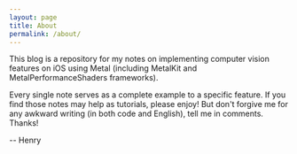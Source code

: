 ```yaml
---
layout: page
title: About
permalink: /about/
---
```


This blog is a repository for my notes on implementing computer vision features on iOS using Metal (including MetalKit and MetalPerformanceShaders frameworks). 

Every single note serves as a complete example to a specific feature. If you find those notes may help as tutorials, please enjoy! But don't forgive me for any awkward writing (in both code and English), tell me in comments. Thanks!

-- Henry